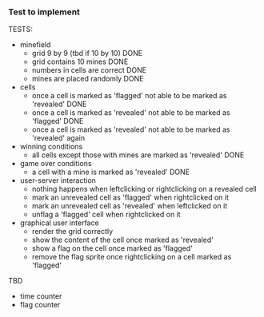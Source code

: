 
### Test to implement
TESTS:
- minefield
  - grid 9 by 9 (tbd if 10 by 10) DONE         
  - grid contains 10 mines DONE
  - numbers in cells are correct DONE
  - mines are placed randomly DONE
- cells
  - once a cell is marked as 'flagged' not able to be marked as 'revealed' DONE
  - once a cell is marked as 'revealed' not able to be marked as 'flagged' DONE
  - once a cell is marked as 'revealed' not able to be marked as 'revealed' again 
- winning conditions
  - all cells except those with mines are marked as 'revealed' DONE
- game over conditions 
  - a cell with a mine is marked as 'revealed' DONE
- user-server interaction
  - nothing happens when leftclicking or rightclicking on a revealed cell 
  - mark an unrevealed cell as 'flagged' when rightclicked on it
  - mark an unrevealed cell as 'revealed' when leftclicked on it
  - unflag a 'flagged' cell when rightclicked on it
- graphical user interface 
  - render the grid correctly 
  - show the content of the cell once marked as 'revealed'
  - show a flag on the cell once marked as 'flagged'
  - remove the flag sprite once rightclicking on a cell marked as 'flagged'

TBD
- time counter
- flag counter 
  

